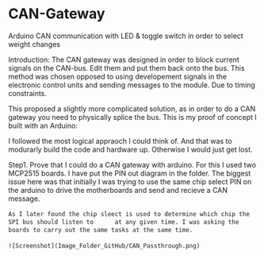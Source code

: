 # CAN-Gateway
Arduino CAN communication with LED &amp; toggle switch in order to select weight changes

Introduction: The CAN gateway was designed in order to block current signals on the CAN-bus. Edit them and put them back onto the bus. This method was chosen opposed to using developement signals in the electronic control units and sending messages to the module. Due to timing constraints.

This proposed a slightly more complicated solution, as in order to do a CAN gateway you need to physically splice the bus. This is my proof of concept I built with an Arduino:

I followed the most logical appraoch I could think of. And that was to modurarly build the code and hardware up. Otherwise I would just get lost.

Step1. Prove that I could do a CAN gateway with arduino. 
    For this I used two MCP2515 boards. I have put the PIN out diagram in the folder. The biggest      issue here was that initially I was trying to use the same chip select PIN on the arduino to 
    drive the motherboards and send and recieve a CAN message.

    As I later found the chip sleect is used to determine which chip the SPI bus should listen to      at any given time. I was asking the boards to carry out the same tasks at the same time.

    ![Screenshot](Image_Folder_GitHub/CAN_Passthrough.png)

